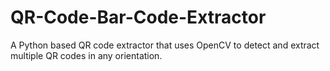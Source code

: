 # QR-Code-Bar-Code-Extractor
A Python based QR code extractor that uses OpenCV to detect and extract multiple QR codes in any orientation.
